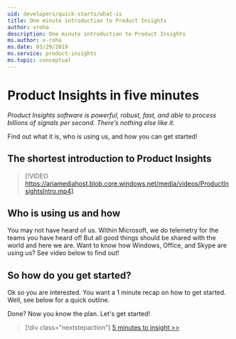 ```yaml
---
uid: developers/quick-starts/what-is
title: One minute introduction to Product Insights
author: vroha
description: One minute introduction to Product Insights
ms.author: v-roha
ms.date: 03/29/2019
ms.service: product-insights
ms.topic: conceptual
---
```


# Product Insights in five minutes 

_Product Insights software is powerful, robust, fast, and able to process billions of signals per second. There’s nothing else like it._

Find out what it is, who is using us, and how you can get started! 

## The shortest introduction to Product Insights 

> [!VIDEO https://ariamediahost.blob.core.windows.net/media/videos/ProductInsightsIntro.mp4]

## Who is using us and how 

You may not have heard of us. Within Microsoft, we do telemetry for the teams you have heard of! But all good things should be shared with the world and here we are. Want to know how Windows, Office, and Skype are using us? See video below to find out! 

## So how do you get started? 

Ok so you are interested. You want a 1 minute recap on how to get started. Well, see below for a quick outline. 


Done? Now you know the plan. Let's get started! 

> [!div class="nextstepaction"]
> [5 minutes to insight >>](1_explore-signals.md)




